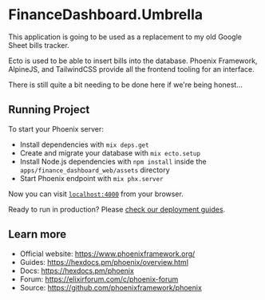 # FinanceDashboard.Umbrella
This application is going to be used as a replacement to my old Google Sheet bills tracker.

Ecto is used to be able to insert bills into the database. Phoenix Framework, AlpineJS, and TailwindCSS provide all the frontend tooling for an interface.

There is still quite a bit needing to be done here if we're being honest...

## Running Project

To start your Phoenix server:

  * Install dependencies with `mix deps.get`
  * Create and migrate your database with `mix ecto.setup`
  * Install Node.js dependencies with `npm install` inside the `apps/finance_dashboard_web/assets` directory
  * Start Phoenix endpoint with `mix phx.server`

Now you can visit [`localhost:4000`](http://localhost:4000) from your browser.

Ready to run in production? Please [check our deployment guides](https://hexdocs.pm/phoenix/deployment.html).

## Learn more

  * Official website: https://www.phoenixframework.org/
  * Guides: https://hexdocs.pm/phoenix/overview.html
  * Docs: https://hexdocs.pm/phoenix
  * Forum: https://elixirforum.com/c/phoenix-forum
  * Source: https://github.com/phoenixframework/phoenix
